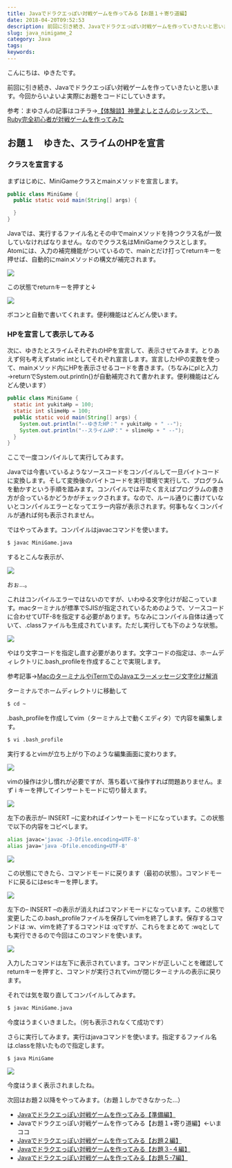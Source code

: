 ```yaml
---
title: Javaでドラクエっぽい対戦ゲームを作ってみる【お題１＋寄り道編】
date: 2018-04-20T09:52:53
description: 前回に引き続き、Javaでドラクエっぽい対戦ゲームを作っていきたいと思います。今回からいよいよ実際にお
slug: java_nimigame_2
category: Java
tags: 
keywords: 
---
```


こんにちは、ゆきたです。

前回に引き続き、Javaでドラクエっぽい対戦ゲームを作っていきたいと思います。今回からいよいよ実際にお題をコードにしていきます。

参考：まゆさんの記事はコチラ→[【体験談】神里よしとさんのレッスンで、 Ruby完全初心者が対戦ゲームを作ってみた](https://www.mayuowl.com/ruby-first/)

##  お題１　ゆきた、スライムのHPを宣言

### クラスを宣言する

まずはじめに、MiniGameクラスとmainメソッドを宣言します。
```Java
public class MiniGame {
  public static void main(String[] args) {

  }
}
```
Javaでは、実行するファイル名とその中でmainメソッドを持つクラス名が一致していなければなりません。なのでクラス名はMiniGameクラスとします。Atomには、入力の補完機能がついているので、mainとだけ打ってreturnキーを押せば、自動的にmainメソッドの構文が補完されます。

![](スクリーンショット-2018-04-20-8.06.28.png)

この状態でreturnキーを押すと↓

![](スクリーンショット-2018-04-20-8.06.58.png)

ボコンと自動で書いてくれます。便利機能はどんどん使います。

### HPを宣言して表示してみる

次に、ゆきたとスライムそれぞれのHPを宣言して、表示させてみます。とりあえず何も考えずstatic intとしてそれぞれ宣言します。宣言したHPの変数を使って、mainメソッド内にHPを表示させるコードを書きます。（ちなみにplと入力→returnでSystem.out.println{}が自動補完されて書かれます。便利機能はどんどん使います）
```Java
public class MiniGame {
  static int yukitaHp = 100;
  static int slimeHp = 100;
  public static void main(String[] args) {
    System.out.println("--ゆきたHP：" + yukitaHp + " --");
    System.out.println("--スライムHP：" + slimeHp + " --");
  }
}
```
ここで一度コンパイルして実行してみます。

Javaでは今書いているようなソースコードをコンパイルして一旦バイトコードに変換します。そして変換後のバイトコードを実行環境で実行して、プログラムを動かすという手順を踏みます。コンパイルでは平たく言えばプログラムの書き方が合っているかどうかがチェックされます。なので、ルール通りに書けていないとコンパイルエラーとなってエラー内容が表示されます。何事もなくコンパイルが通れば何も表示されません。

ではやってみます。コンパイルはjavacコマンドを使います。
```bash
$ javac MiniGame.java
```
するとこんな表示が、

![](スクリーンショット-2018-04-20-8.53.34.png)

おぉ…。

これはコンパイルエラーではないのですが、いわゆる文字化けが起こっています。macターミナルが標準でSJISが指定されているためのようで、ソースコードに合わせてUTF-8を指定する必要があります。ちなみにコンパイル自体は通っていて、.classファイルも生成されています。ただし実行しても下のような状態。

![](スクリーンショット-2018-04-20-8.59.53.png)

やはり文字コードを指定し直す必要があります。文字コードの指定は、ホームディレクトリに.bash\_profileを作成することで実現します。

参考記事→[MacのターミナルやiTermでのJavaエラーメッセージ文字化け解消](https://qiita.com/fgnhssb/items/519a614b42e24330fbc4)

ターミナルでホームディレクトリに移動して
```bash
$ cd ~
```
.bash\_profileを作成してvim（ターミナル上で動くエディタ）で内容を編集します。
```bash
$ vi .bash_profile
```
実行するとvimが立ち上がり下のような編集画面に変わります。

![](スクリーンショット-2018-04-20-9.20.22.png)

vimの操作は少し慣れが必要ですが、落ち着いて操作すれば問題ありません。まず i キーを押してインサートモードに切り替えます。

![](スクリーンショット-2018-04-20-9.24.17.png)

左下の表示が– INSERT –に変わればインサートモードになっています。この状態で以下の内容をコピペします。
```bash
alias javac='javac -J-Dfile.encoding=UTF-8'
alias java='java -Dfile.encoding=UTF-8'
```
![](スクリーンショット-2018-04-20-9.27.32.png)

この状態にできたら、コマンドモードに戻ります（最初の状態）。コマンドモードに戻るにはescキーを押します。

![](スクリーンショット-2018-04-20-9.30.14.png)

左下の– INSERT –の表示が消えればコマンドモードになっています。この状態で変更したこの.bash\_profileファイルを保存してvimを終了します。保存するコマンドは :w、vimを終了するコマンドは :qですが、これらをまとめて :wqとしても実行できるので今回はこのコマンドを使います。

![](スクリーンショット-2018-04-20-9.34.15.png)

入力したコマンドは左下に表示されています。コマンドが正しいことを確認してreturnキーを押すと、コマンドが実行されてvimが閉じターミナルの表示に戻ります。

それでは気を取り直してコンパイルしてみます。
```bash
$ javac MiniGame.java
```
今度はうまくいきました。（何も表示されなくて成功です）

さらに実行してみます。実行はjavaコマンドを使います。指定するファイル名は.classを除いたもので指定します。
```bash
$ java MiniGame
```
![](スクリーンショット-2018-04-20-9.46.25.png)

今度はうまく表示されましたね。

次回はお題２以降をやってみます。（お題１しかできなかった…）

- [Javaでドラクエっぽい対戦ゲームを作ってみる【準備編】](https://creatase.info/java_minigame_1/)
- Javaでドラクエっぽい対戦ゲームを作ってみる【お題１+寄り道編】←いまココ
- [Javaでドラクエっぽい対戦ゲームを作ってみる【お題２編】](https://creatase.info/java_nimigame_3/)
- [Javaでドラクエっぽい対戦ゲームを作ってみる【お題３-４編】](https://creatase.info/java_minigame_4/)
- [Javaでドラクエっぽい対戦ゲームを作ってみる【お題５-7編】](https://creatase.info/java_minigame_5/)
